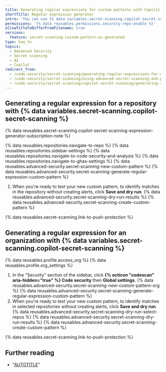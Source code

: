 ```yaml
---
title: Generating regular expressions for custom patterns with Copilot secret scanning
shortTitle: Regular expression generator
intro: 'You can use {% data variables.secret-scanning.copilot-secret-scanning %}''s {% data variables.secret-scanning.custom-pattern-regular-expression-generator %} to write regular expressions for custom patterns. The generator uses an AI model to generate expressions that match your input, and optionally example strings.'
permissions: '{% data reusables.permissions.security-repo-enable %}'
allowTitleToDifferFromFilename: true
versions:
  feature: secret-scanning-custom-pattern-ai-generated
type: how_to
topics:
  - Advanced Security
  - Secret scanning
  - AI
  - Copilot
redirect_from:
  - /code-security/secret-scanning/generating-regular-expressions-for-custom-patterns-with-ai
  - /code-security/secret-scanning/using-advanced-secret-scanning-and-push-protection-features/custom-patterns/generating-regular-expressions-for-custom-patterns-with-ai
  - /code-security/secret-scanning/copilot-secret-scanning/generating-regular-expressions-for-custom-patterns-with-ai
---
```


## Generating a regular expression for a repository with {% data variables.secret-scanning.copilot-secret-scanning %}

{% data reusables.secret-scanning.copilot-secret-scanning-expression-generator-subscription-note %}

{% data reusables.repositories.navigate-to-repo %}
{% data reusables.repositories.sidebar-settings %}
{% data reusables.repositories.navigate-to-code-security-and-analysis %}
{% data reusables.repositories.navigate-to-ghas-settings %}
{% data reusables.advanced-security.secret-scanning-new-custom-pattern %}
{% data reusables.advanced-security.secret-scanning-generate-regular-expression-custom-pattern %}
1. When you're ready to test your new custom pattern, to identify matches in the repository without creating alerts, click **Save and dry run**.
{% data reusables.advanced-security.secret-scanning-dry-run-results %}
{% data reusables.advanced-security.secret-scanning-create-custom-pattern %}

{% data reusables.secret-scanning.link-to-push-protection %}

## Generating a regular expression for an organization with {% data variables.secret-scanning.copilot-secret-scanning %}

{% data reusables.profile.access_org %}
{% data reusables.profile.org_settings %}
1. In the "Security" section of the sidebar, click **{% octicon "codescan" aria-hidden="true" %} Code security** then **Global settings**.
{% data reusables.advanced-security.secret-scanning-new-custom-pattern-org %}
{% data reusables.advanced-security.secret-scanning-generate-regular-expression-custom-pattern %}
1. When you're ready to test your new custom pattern, to identify matches in selected repositories without creating alerts, click **Save and dry run**.
{% data reusables.advanced-security.secret-scanning-dry-run-select-repos %}
{% data reusables.advanced-security.secret-scanning-dry-run-results %}
{% data reusables.advanced-security.secret-scanning-create-custom-pattern %}

{% data reusables.secret-scanning.link-to-push-protection %}

## Further reading

* "[AUTOTITLE](/code-security/secret-scanning/copilot-secret-scanning/responsible-ai-regex-generator)"
